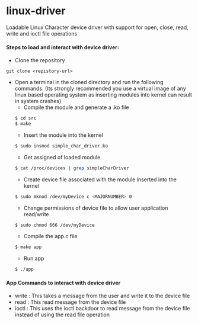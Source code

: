 # linux-driver
Loadable Linux Character device driver with support for open, close, read, write and ioctl file operations

#### Steps to load and interact with device driver:
- Clone the repository
```
git clone <repistory-url>
```
- Open a terminal in the cloned directory and run the following commands. (Its strongly recommended you use a virtual image of any linux based operating system as inserting modules into kernel can result in system crashes)
    - Compile the module and generate a .ko file 
    ```sh
    $ cd src
    $ make
    ```
    - Insert the module into the kernel
    ```sh
    $ sudo insmod simple_char_driver.ko
    ```
    - Get <MAJORNUMBER> assigned of loaded module
    ```sh
    $ cat /proc/devices | grep simpleCharDriver
    ```
     - Create device file associated with the module inserted into the kernel
    ```sh
    $ sudo mknod /dev/myDevice c <MAJORNUMBER> 0
    ```
     - Change permissions of device file to allow user application read/write
    ```sh
    $ sudo chmod 666 /dev/myDevice
    ```
   - Compile the app.c file
    ```sh
    $ make app
    ```
   - Run app
    ```sh
    $ ./app
    ```
    
#### App Commands to interact with device driver
- write : This takes a message from the user and write it to the device file
- read  : This read message from the device file
- ioctl : This uses the ioctl backdoor to read message from the device file
instead of using the read file operation
